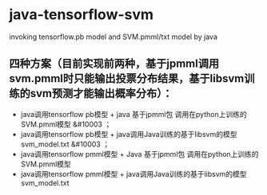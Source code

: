 # java-tensorflow-svm
invoking tensorflow.pb model and SVM.pmml/txt model by java
## 四种方案（目前实现前两种，基于jpmml调用svm.pmml时只能输出投票分布结果，基于libsvm训练的svm预测才能输出概率分布）：
   * java调用tensorflow pb模型 + java 基于jpmml包 调用在python上训练的SVM.pmml模型    &#10003 ；
   * java调用tensorflow pb模型 + java调用Java训练的基于libsvm的模型 svm_model.txt     &#10003 ；
   * java调用tensorflow pmml模型 + Java 基于jpmml包 调用在python上训练的SVM.pmml模型
   * java调用tensorflow pmml模型 + java调用Java训练的基于libsvm的模型 svm_model.txt
   
